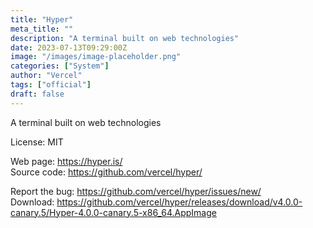 ```yaml
---
title: "Hyper"
meta_title: ""
description: "A terminal built on web technologies"
date: 2023-07-13T09:29:00Z
image: "/images/image-placeholder.png"
categories: ["System"]
author: "Vercel"
tags: ["official"]
draft: false
---
```


A terminal built on web technologies

License: MIT

Web page: https://hyper.is/    
Source code: https://github.com/vercel/hyper/

Report the bug: https://github.com/vercel/hyper/issues/new/   
Download: https://github.com/vercel/hyper/releases/download/v4.0.0-canary.5/Hyper-4.0.0-canary.5-x86_64.AppImage
